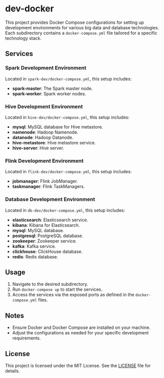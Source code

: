# dev-docker

This project provides Docker Compose configurations for setting up development environments for various big data and database technologies. Each subdirectory contains a `docker-compose.yml` file tailored for a specific technology stack.

## Services

### Spark Development Environment

Located in `spark-dev/docker-compose.yml`, this setup includes:

- **spark-master**: The Spark master node.
- **spark-worker**: Spark worker nodes.

### Hive Development Environment

Located in `hive-dev/docker-compose.yml`, this setup includes:

- **mysql**: MySQL database for Hive metastore.
- **namenode**: Hadoop Namenode.
- **datanode**: Hadoop Datanode.
- **hive-metastore**: Hive metastore service.
- **hive-server**: Hive server.

### Flink Development Environment

Located in `flink-dev/docker-compose.yml`, this setup includes:

- **jobmanager**: Flink JobManager.
- **taskmanager**: Flink TaskManagers.

### Database Development Environment

Located in `db-dev/docker-compose.yml`, this setup includes:

- **elasticsearch**: Elasticsearch service.
- **kibana**: Kibana for Elasticsearch.
- **mysql**: MySQL database.
- **postgresql**: PostgreSQL database.
- **zookeeper**: Zookeeper service.
- **kafka**: Kafka service.
- **clickhouse**: ClickHouse database.
- **redis**: Redis database.

## Usage

1. Navigate to the desired subdirectory.
2. Run `docker-compose up` to start the services.
3. Access the services via the exposed ports as defined in the `docker-compose.yml` files.

## Notes

- Ensure Docker and Docker Compose are installed on your machine.
- Adjust the configurations as needed for your specific development requirements.

## License

This project is licensed under the MIT License. See the [LICENSE](LICENSE) file for details.
